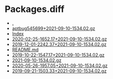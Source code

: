 Packages.diff
========================

- [.](.)
- [aptbug545699+2021-09-10-1534.02.gz](aptbug545699+2021-09-10-1534.02.gz)
- [Index](Index)
- [2020-02-25-1652.17+2021-09-10-1534.02.gz](2020-02-25-1652.17+2021-09-10-1534.02.gz)
- [2019-12-01-2242.37+2021-09-10-1534.02.gz](2019-12-01-2242.37+2021-09-10-1534.02.gz)
- [README.md](README.md)
- [2019-10-22-1547.17+2021-09-10-1534.02.gz](2019-10-22-1547.17+2021-09-10-1534.02.gz)
- [2021-09-10-1534.02.gz](2021-09-10-1534.02.gz)
- [2020-05-26-1957.05+2021-09-10-1534.02.gz](2020-05-26-1957.05+2021-09-10-1534.02.gz)
- [2019-09-21-1503.33+2021-09-10-1534.02.gz](2019-09-21-1503.33+2021-09-10-1534.02.gz)
